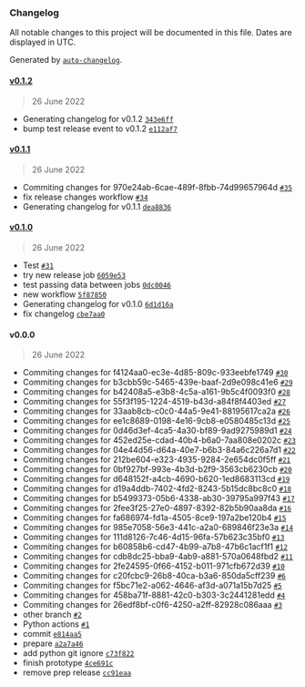### Changelog

All notable changes to this project will be documented in this file. Dates are displayed in UTC.

Generated by [`auto-changelog`](https://github.com/CookPete/auto-changelog).

#### [v0.1.2](https://github.com/RafalSkolasinski/test-gh-actions/compare/v0.1.1...v0.1.2)

> 26 June 2022

- Generating changelog for v0.1.2 [`343e6ff`](https://github.com/RafalSkolasinski/test-gh-actions/commit/343e6ffef3f9a0037c1b4d1a16e2ed89c35ab24b)
- bump test release event to v0.1.2 [`e112af7`](https://github.com/RafalSkolasinski/test-gh-actions/commit/e112af7d7c32480deffb0dcc6d875eace1f21b19)

#### [v0.1.1](https://github.com/RafalSkolasinski/test-gh-actions/compare/v0.1.0...v0.1.1)

> 26 June 2022

- Commiting changes for 970e24ab-6cae-489f-8fbb-74d99657964d [`#35`](https://github.com/RafalSkolasinski/test-gh-actions/pull/35)
- fix release changes workflow [`#34`](https://github.com/RafalSkolasinski/test-gh-actions/pull/34)
- Generating changelog for v0.1.1 [`dea8836`](https://github.com/RafalSkolasinski/test-gh-actions/commit/dea8836a0f103bb1f305b0cae079cba5ed097774)

#### [v0.1.0](https://github.com/RafalSkolasinski/test-gh-actions/compare/v0.0.0...v0.1.0)

> 26 June 2022

- Test [`#31`](https://github.com/RafalSkolasinski/test-gh-actions/pull/31)
- try new release job [`6059e53`](https://github.com/RafalSkolasinski/test-gh-actions/commit/6059e532857767b3a5503a0611b0bb3bee1aede2)
- test passing data between jobs [`0dc0046`](https://github.com/RafalSkolasinski/test-gh-actions/commit/0dc0046cd7e811234dd77eaf36f5784d9d4cdaec)
- new workflow [`5f87850`](https://github.com/RafalSkolasinski/test-gh-actions/commit/5f8785060097ae15fe553d3b1111f7c21b1b0bf6)
- Generating changelog for v0.1.0 [`6d1d16a`](https://github.com/RafalSkolasinski/test-gh-actions/commit/6d1d16a61d3f05fe29095ac41492024650c28136)
- fix changelog [`cbe7aa0`](https://github.com/RafalSkolasinski/test-gh-actions/commit/cbe7aa0e99a3905ab83c498f2e5b59d2a3b417e5)

#### v0.0.0

> 26 June 2022

- Commiting changes for f4124aa0-ec3e-4d85-809c-933eebfe1749 [`#30`](https://github.com/RafalSkolasinski/test-gh-actions/pull/30)
- Commiting changes for b3cbb59c-5465-439e-baaf-2d9e098c41e6 [`#29`](https://github.com/RafalSkolasinski/test-gh-actions/pull/29)
- Commiting changes for b42408a5-e3b8-4c5a-a161-9b5c4f0093f0 [`#28`](https://github.com/RafalSkolasinski/test-gh-actions/pull/28)
- Commiting changes for 55f3f195-1224-4519-b43d-a84f8f4403ed [`#27`](https://github.com/RafalSkolasinski/test-gh-actions/pull/27)
- Commiting changes for 33aab8cb-c0c0-44a5-9e41-88195617ca2a [`#26`](https://github.com/RafalSkolasinski/test-gh-actions/pull/26)
- Commiting changes for ee1c8689-0198-4e16-9cb8-e0580485c13d [`#25`](https://github.com/RafalSkolasinski/test-gh-actions/pull/25)
- Commiting changes for 0d46d3ef-4ca5-4a30-bf89-9ad9275989d1 [`#24`](https://github.com/RafalSkolasinski/test-gh-actions/pull/24)
- Commiting changes for 452ed25e-cdad-40b4-b6a0-7aa808e0202c [`#23`](https://github.com/RafalSkolasinski/test-gh-actions/pull/23)
- Commiting changes for 04e44d56-d64a-40e7-b6b3-84a6c226a7d1 [`#22`](https://github.com/RafalSkolasinski/test-gh-actions/pull/22)
- Commiting changes for 212be604-e323-4935-9284-2e654dc0f5ff [`#21`](https://github.com/RafalSkolasinski/test-gh-actions/pull/21)
- Commiting changes for 0bf927bf-993e-4b3d-b2f9-3563cb6230cb [`#20`](https://github.com/RafalSkolasinski/test-gh-actions/pull/20)
- Commiting changes for d648152f-a4cb-4690-b620-1ed8683113cd [`#19`](https://github.com/RafalSkolasinski/test-gh-actions/pull/19)
- Commiting changes for d19a4ddb-7402-4fd2-8243-5b15dc8bc8c0 [`#18`](https://github.com/RafalSkolasinski/test-gh-actions/pull/18)
- Commiting changes for b5499373-05b6-4338-ab30-39795a997f43 [`#17`](https://github.com/RafalSkolasinski/test-gh-actions/pull/17)
- Commiting changes for 2fee3f25-27e0-4897-8392-82b5b90aa8da [`#16`](https://github.com/RafalSkolasinski/test-gh-actions/pull/16)
- Commiting changes for fa686974-fd1a-4505-8ce9-197a2be120b4 [`#15`](https://github.com/RafalSkolasinski/test-gh-actions/pull/15)
- Commiting changes for 985e7058-56e3-441c-a2a0-689846f23e3a [`#14`](https://github.com/RafalSkolasinski/test-gh-actions/pull/14)
- Commiting changes for 111d8126-7c46-4d15-96fa-57b623c35bf0 [`#13`](https://github.com/RafalSkolasinski/test-gh-actions/pull/13)
- Commiting changes for b60858b6-cd47-4b99-a7b8-47b6c1acf1f1 [`#12`](https://github.com/RafalSkolasinski/test-gh-actions/pull/12)
- Commiting changes for cdb8dc25-bba9-4ab9-a881-570a0648fbd2 [`#11`](https://github.com/RafalSkolasinski/test-gh-actions/pull/11)
- Commiting changes for 2fe24595-0f66-4152-b011-971cfb672d39 [`#10`](https://github.com/RafalSkolasinski/test-gh-actions/pull/10)
- Commiting changes for c20fcbc9-26b8-40ca-b3a6-850da5cff239 [`#6`](https://github.com/RafalSkolasinski/test-gh-actions/pull/6)
- Commiting changes for f5bc71e2-a062-4646-af3d-a071a15b7d25 [`#5`](https://github.com/RafalSkolasinski/test-gh-actions/pull/5)
- Commiting changes for 458ba71f-8881-42c0-b303-3c2441281edd [`#4`](https://github.com/RafalSkolasinski/test-gh-actions/pull/4)
- Commiting changes for 26edf8bf-c0f6-4250-a2ff-82928c086aaa [`#3`](https://github.com/RafalSkolasinski/test-gh-actions/pull/3)
- other branch [`#2`](https://github.com/RafalSkolasinski/test-gh-actions/pull/2)
- Python actions [`#1`](https://github.com/RafalSkolasinski/test-gh-actions/pull/1)
- commit [`e814aa5`](https://github.com/RafalSkolasinski/test-gh-actions/commit/e814aa500d19f3fed746f19b51ef49e168a112f2)
- prepare [`a2a7a46`](https://github.com/RafalSkolasinski/test-gh-actions/commit/a2a7a46f8e0477f7c062033a0fce0cf77c5be6f1)
- add python git ignore [`c73f822`](https://github.com/RafalSkolasinski/test-gh-actions/commit/c73f822397b27c49203660a2a98bc51b36dc4276)
- finish prototype [`4ce691c`](https://github.com/RafalSkolasinski/test-gh-actions/commit/4ce691c5fbec0f918da7d1ff99adec2a92b1aed3)
- remove prep release [`cc91eaa`](https://github.com/RafalSkolasinski/test-gh-actions/commit/cc91eaaa28f01eefe65a6875462fa302d3ffa9d9)
